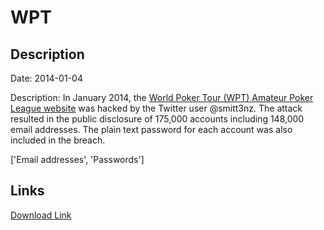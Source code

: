 # WPT

## Description

Date: 2014-01-04

Description:
In January 2014, the <a href="http://www.wptapl.com" target="_blank" rel="noopener">World Poker Tour (WPT) Amateur Poker League website</a> was hacked by the Twitter user @smitt3nz. The attack resulted in the public disclosure of 175,000 accounts including 148,000 email addresses. The plain text password for each account was also included in the breach.


['Email addresses', 'Passwords']

## Links

[Download Link](https://link-to.net/1229997/651.4293791310915/dynamic/?r=d3B0YXBsLmNvbQ==)